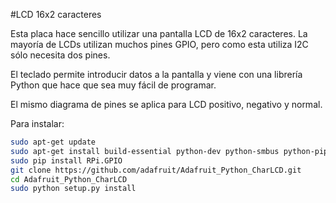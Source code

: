 <!--
---
name: 16x2 Character LCD
class: board
type: display
formfactor: Custom
manufacturer: Adafruit
description: 16x2 Character LCD and Keypad
url: https://learn.adafruit.com/adafruit-16x2-character-lcd-plus-keypad-for-raspberry-pi
buy: https://www.adafruit.com/products/1109
image: adafruit-16x2-lcd.png
pincount: 26
eeprom: no
power:
  '2':
ground:
  '6':
pin:
  '3':
     mode: i2c
  '5':
     mode: i2c
i2c:
  '0x20':
    name: MCP23017
    device: MCP23017
-->
#LCD 16x2 caracteres

Esta placa hace sencillo utilizar una pantalla LCD de 16x2 caracteres. La mayoría de LCDs utilizan muchos pines GPIO, pero como esta utiliza I2C sólo necesita dos pines.

El teclado permite introducir datos a la pantalla y viene con una librería Python que hace que sea muy fácil de programar.

El mismo diagrama de pines se aplica para LCD positivo, negativo y normal.

Para instalar:

```bash
sudo apt-get update
sudo apt-get install build-essential python-dev python-smbus python-pip git
sudo pip install RPi.GPIO
git clone https://github.com/adafruit/Adafruit_Python_CharLCD.git
cd Adafruit_Python_CharLCD
sudo python setup.py install
```
